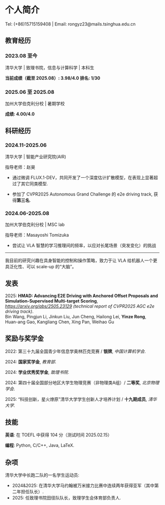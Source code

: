 # 个人简介

<p> Tel: (+86)15715159408 | Email: rongyz23@mails.tsinghua.edu.cn </p>

## 教育经历

### 2023.08 至今

<p>清华大学 | 致理书院，信息与计算科学 | 本科生</p>

**当前成绩（截至 2025.08）: 3.98/4.0 排名: 1/30**

### 2025.06 至 2025.08

<p>加州大学伯克利分校 | 暑期学校</p>

**成绩: 4.00/4.0**

## 科研经历

### 2024.11-2025.06

<p>清华大学 | 智能产业研究院(AIR)</p>

指导老师：赵昊

- 通过微调 FLUX.1-DEV，共同开发了一个深度估计扩散模型，在表现上显著超过了其它同类模型.

- 参加了 CVPR2025 Autonomous Grand Challenge 的 e2e driving track, 获得**第三名**.

### 2024.06-2025.08

<p>加州大学伯克利分校 | MSC lab</p>

指导老师：Masayoshi Tomizuka

- 尝试让 VLA 智慧的学习推理间的频率，以应对长尾场景（突发变化）的挑战

---

我目前的研究兴趣在具身智能的控制和操作策略，致力于让 VLA 给机器人一个更具泛化性、可以 scale-up 的“大脑”。

## 发表

2025: **HMAD: Advancing E2E Driving with Anchored Offset Proposals and Simulation-Supervised Multi-target Scoring**, *https://arxiv.org/abs/2505.23129 (technical report of CVPR2025 AGC e2e driving track)*. <br>
Bin Wang, Pingjun Li, Jinkun Liu, Jun Cheng, Hailong Lei, **Yinze Rong**, Huan-ang Gao, Kangliang Chen, Xing Pan, Weihao Gu

## 奖励与奖学金

2022: 第三十九届全国青少年信息学奥林匹克竞赛 / **银牌**, *中国计算机学会*.

2024: **国家奖学金**, *教育部*.

2024: **学业优秀奖学金**, *致理书院*.

2024: 第四十届全国部分地区大学生物理竞赛（非物理类A组）/ **二等奖**, *北京物理学会*.

2025: “科技创新，星火燎原”清华大学学生创新人才培养计划 / **十九期成员**, *清华大学*.

## 技能

**英语**: 在 TOEFL 中获得 104 分（测试时间 2025.02.15）

**编程**: Python, C/C++, Java, LaTeX.

## 杂项

清华大学中长跑二队的一名学生运动员:

- 2024&2025: 在清华大学马约翰被万米接力比赛中连续两年获得亚军（其中第二年担任队长）.
- 2025: 任致理书院田径队队长，致理学生会体育部负责人.